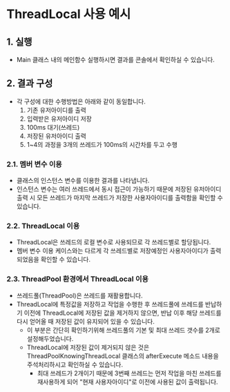# ThreadLocal 사용 예시

## 1. 실행

- Main 클래스 내의 메인함수 실행하시면 결과를 콘솔에서 확인하실 수 있습니다.

## 2. 결과 구성
- 각 구성에 대한 수행방법은 아래와 같이 동일합니다. 
  1. 기존 유저아이디를 출력
  2. 입력받은 유저아이디 저장
  3. 100ms 대기(쓰레드)
  4. 저장된 유저아이디 출력
  5. 1~4의 과정을 3개의 쓰레드가 100ms의 시간차를 두고 수행

### 2.1. 멤버 변수 이용
- 클래스의 인스턴스 변수를 이용한 결과를 나타냅니다.
- 인스턴스 변수는 여러 쓰레드에서 동시 접근이 가능하기 때문에 저장된 유저아이디 출력 시 모든 쓰레드가 마지막 쓰레드가 저장한 사용자아이디를 출력함을 확인할 수 있습니다.

### 2.2. ThreadLocal 이용
- ThreadLocal은 쓰레드의 로컬 변수로 사용되므로 각 쓰레드별로 할당됩니다.
- 멤버 변수 이용 케이스와는 다르게 각 쓰레드별로 저장예정인 사용자아이디가 출력되었음을 확인할 수 있습니다.

### 2.3. ThreadPool 환경에서 ThreadLocal 이용
- 쓰레드풀(ThreadPool)은 쓰레드를 재활용합니다.
- ThreadLocal에 특정값을 저장하고 작업을 수행한 후 쓰레드풀에 쓰레드를 반납하기 이전에 ThreadLocal에 저장된 값을 제거하지 않으면, 반납 이후 해당 쓰레드를 다시 얻어올 때 저장된 값이 유지되어 있을 수 있습니다.
  - 이 부분은 간단히 확인하기위해 쓰레드풀의 기본 및 최대 쓰레드 갯수를 2개로 설정해두었습니다.
  - ThreadLocal에 저장된 값이 제거되지 않은 것은 ThreadPoolKnowingThreadLocal 클래스의 afterExecute 메소드 내용을 주석처리하시고 확인하실 수 있습니다.
    - 최대 쓰레드가 2개이기 때문에 3번째 쓰레드는 먼저 작업을 마친 쓰레드를 재사용하게 되어 "현재 사용자아이디"로 이전에 사용된 값이 출력됩니다.